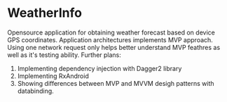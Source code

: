 # WeatherInfo
Opensource application for obtaining weather forecast based on device GPS coordinates. Application architectures implements MVP approach.
Using one network request only helps better understand MVP feathres as well as it's testing ability.
Further plans:
1. Implementing dependency injection with Dagger2 library
2. Implementing RxAndroid
3. Showing differences between MVP and MVVM desigh patterns with databinding.
